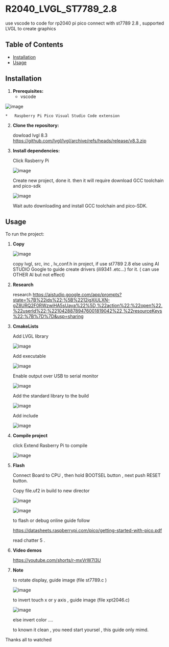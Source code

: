 # R2040_LVGL_ST7789_2.8
use vscode to code for rp2040 pi pico connect with st7789 2.8 , supported LVGL to create graphics 
## Table of Contents

*   [Installation](#installation)
*   [Usage](#usage)

## Installation

1.  **Prerequisites:**
    *   vscode
      
![image](https://github.com/user-attachments/assets/f107d452-1839-4e5e-b623-cc506b882c58)

    *   Raspberry Pi Pico Visual Studio Code extension

2.  **Clone the repository:**

    
    dowload lvgl 8.3 https://github.com/lvgl/lvgl/archive/refs/heads/release/v8.3.zip
    

3.  **Install dependencies:**

    
    Click Rasberry Pi
    
    ![image](https://github.com/user-attachments/assets/1df66fe9-5f8b-40c9-a96f-775ba534d5f6)
    
    Create new project, done it. then it will require download GCC toolchain and pico-sdk
    
    ![image](https://github.com/user-attachments/assets/28ef5f70-0a90-4e76-b62c-d51f9c40a557)
    
    Wait auto downloading and install GCC toolchain and pico-SDK.
    
## Usage

To run the project:

1.  **Copy**

    ![image](https://github.com/user-attachments/assets/1de91938-ec12-436f-8da5-2c3c70f4f56f)

    copy lvgl, src, inc , lv_conf.h in project, if use st7789 2.8
    else using AI STUDIO Google to guide create drivers (ili9341 .etc...) for it. ( can use OTHER AI but not effect)
    
3.  **Research**
   
    research https://aistudio.google.com/app/prompts?state=%7B%22ids%22:%5B%2212igXiULXN-gZ8URQ2F0RWzwiHA5sUaya%22%5D,%22action%22:%22open%22,%22userId%22:%22104288789476001819042%22,%22resourceKeys%22:%7B%7D%7D&usp=sharing

4.  **CmakeLists**

    Add LVGL library
    
    ![image](https://github.com/user-attachments/assets/8fb47bf9-dc80-4917-8dde-c728c4dedb41)
    
    Add executable
    
    ![image](https://github.com/user-attachments/assets/7f263be9-1489-4f00-9bd8-114dfb9a9977)
    
    Enable output over USB to serial monitor
    
    ![image](https://github.com/user-attachments/assets/4cf2ed9f-30fc-4957-8510-622b9f098558)
    
    Add the standard library to the build
    
    ![image](https://github.com/user-attachments/assets/980e8538-982a-4ac1-ac21-f47a3f5b1733)
    
    Add  include
    
    ![image](https://github.com/user-attachments/assets/8ae7db55-cdd0-4c00-ba5a-ebf2ca325e98)

5.  **Compile project**

    click Extend Rasberry Pi to compile
    
    ![image](https://github.com/user-attachments/assets/d7c1b98a-3509-4f7b-a506-43effec971fe)

6.  **Flash**

    Connect Board to CPU , then hold BOOTSEL button , next push RESET button.
    
    Copy file.uf2 in build to new director
    
    ![image](https://github.com/user-attachments/assets/d1c2faca-0798-4ec8-8cc7-22fa1ce56ccc)

    ![image](https://github.com/user-attachments/assets/305f5823-311e-4638-9ea3-5b59897248ec)

    to flash or debug online
    guide follow

     https://datasheets.raspberrypi.com/pico/getting-started-with-pico.pdf
    
    read chatter 5 .

7.   **Video demos**

      https://youtube.com/shorts/r-mxVrW7l3U

8.   **Note**

      to rotate display, guide image (file st7789.c )

     ![image](https://github.com/user-attachments/assets/6cb93c07-72cd-4d0d-ba03-4415e3bfbf16)

     to invert touch x or y axis , guide image (file xpt2046.c)

     ![image](https://github.com/user-attachments/assets/9f6e6b9b-39d7-45fe-86ce-fa3f05d0e3be)

     else invert color ....

     to known it clean , you need start yoursel , this guide only mimd. 

     



Thanks all to watched 
 
    






    
